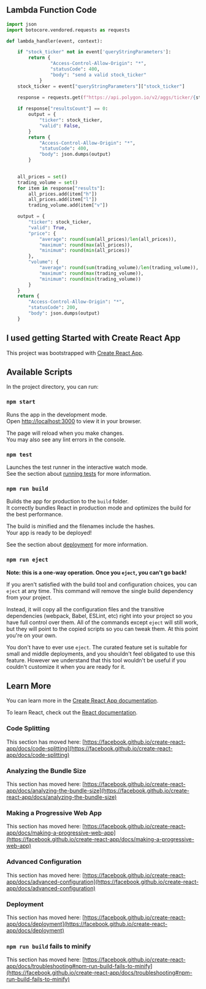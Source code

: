 ## Lambda Function Code

```py
import json
import botocore.vendored.requests as requests

def lambda_handler(event, context):

	if "stock_ticker" not in event['queryStringParameters']:
	    return {
		        "Access-Control-Allow-Origin": "*",
		        "statusCode": 400,
		        "body": "send a valid stock_ticker"
		    }
	stock_ticker = event["queryStringParameters"]["stock_ticker"]
	
	response = requests.get(f"https://api.polygon.io/v2/aggs/ticker/{stock_ticker}/range/1/day/2020-01-01/2020-12-31?apiKey=taIMgMrmnZ8SUZmdpq9_7ANRDxw3IPIx").json()

	if response["resultsCount"] == 0:
		output = {
			"ticker": stock_ticker,
			"valid": False,
		}
		return {
	        "Access-Control-Allow-Origin": "*",
	        "statusCode": 400,
	        "body": json.dumps(output)
	    }

	
	all_prices = set()
	trading_volume = set()
	for item in response["results"]:
		all_prices.add(item["h"])
		all_prices.add(item["l"])
		trading_volume.add(item["v"])

	output = {
		"ticker": stock_ticker,
		"valid": True,
		"price": {
			"average": round(sum(all_prices)/len(all_prices)),
			"maximum": round(max(all_prices)),
			"minimum": round(min(all_prices))
		},
		"volume": {
			"average": round(sum(trading_volume)/len(trading_volume)),
			"maximum": round(max(trading_volume)),
			"minimum": round(min(trading_volume))
		}
	}
	return {
        "Access-Control-Allow-Origin": "*",
        "statusCode": 200,
        "body": json.dumps(output)
    }
```

## I used getting Started with Create React App

This project was bootstrapped with [Create React App](https://github.com/facebook/create-react-app).

## Available Scripts

In the project directory, you can run:

### `npm start`

Runs the app in the development mode.\
Open [http://localhost:3000](http://localhost:3000) to view it in your browser.

The page will reload when you make changes.\
You may also see any lint errors in the console.

### `npm test`

Launches the test runner in the interactive watch mode.\
See the section about [running tests](https://facebook.github.io/create-react-app/docs/running-tests) for more information.

### `npm run build`

Builds the app for production to the `build` folder.\
It correctly bundles React in production mode and optimizes the build for the best performance.

The build is minified and the filenames include the hashes.\
Your app is ready to be deployed!

See the section about [deployment](https://facebook.github.io/create-react-app/docs/deployment) for more information.

### `npm run eject`

**Note: this is a one-way operation. Once you `eject`, you can't go back!**

If you aren't satisfied with the build tool and configuration choices, you can `eject` at any time. This command will remove the single build dependency from your project.

Instead, it will copy all the configuration files and the transitive dependencies (webpack, Babel, ESLint, etc) right into your project so you have full control over them. All of the commands except `eject` will still work, but they will point to the copied scripts so you can tweak them. At this point you're on your own.

You don't have to ever use `eject`. The curated feature set is suitable for small and middle deployments, and you shouldn't feel obligated to use this feature. However we understand that this tool wouldn't be useful if you couldn't customize it when you are ready for it.

## Learn More

You can learn more in the [Create React App documentation](https://facebook.github.io/create-react-app/docs/getting-started).

To learn React, check out the [React documentation](https://reactjs.org/).

### Code Splitting

This section has moved here: [https://facebook.github.io/create-react-app/docs/code-splitting](https://facebook.github.io/create-react-app/docs/code-splitting)

### Analyzing the Bundle Size

This section has moved here: [https://facebook.github.io/create-react-app/docs/analyzing-the-bundle-size](https://facebook.github.io/create-react-app/docs/analyzing-the-bundle-size)

### Making a Progressive Web App

This section has moved here: [https://facebook.github.io/create-react-app/docs/making-a-progressive-web-app](https://facebook.github.io/create-react-app/docs/making-a-progressive-web-app)

### Advanced Configuration

This section has moved here: [https://facebook.github.io/create-react-app/docs/advanced-configuration](https://facebook.github.io/create-react-app/docs/advanced-configuration)

### Deployment

This section has moved here: [https://facebook.github.io/create-react-app/docs/deployment](https://facebook.github.io/create-react-app/docs/deployment)

### `npm run build` fails to minify

This section has moved here: [https://facebook.github.io/create-react-app/docs/troubleshooting#npm-run-build-fails-to-minify](https://facebook.github.io/create-react-app/docs/troubleshooting#npm-run-build-fails-to-minify)
